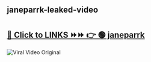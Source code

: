 
 ## janeparrk-leaked-video 

# <h2><a href="https://clipsfans.com/janeparrk&ref=git">🔗 Click to LINKS ⏩⏩ 👉 🟢 janeparrk </a></h2>

<a href="https://clipsfans.com/janeparrk&ref=git" rel="nofollow" data-target="animated-image.originalLink"><img src="https://i.ibb.co.com/xMMVF88/686577567.gif" alt="Viral Video Original" style="max-width: 100%; display: inline-block;" data-target="animated-image.originalImage"></a>
